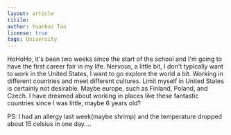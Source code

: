 ```yaml
---
layout: article
titile: 
author: Yuanhai Tan
license: true
tags: University
---
```

HoHoHo, it's been two weeks since the start of the school and I'm going to have the first career fair in my life. Nervous, a little bit, I don't typically want to work in the United States, I want to go explore the world a bit. Working in different countries and meet different cultures. Limit myself in United States is certainly not desirable. Maybe europe, such as Finland, Poland, and Czech. I have dreamed about working in  places like these fantastic countries since I was little, maybe 6 years old?

PS: I had an allergy last week(maybe shrimp) and the temperature dropped about 15 celsius in one day....


